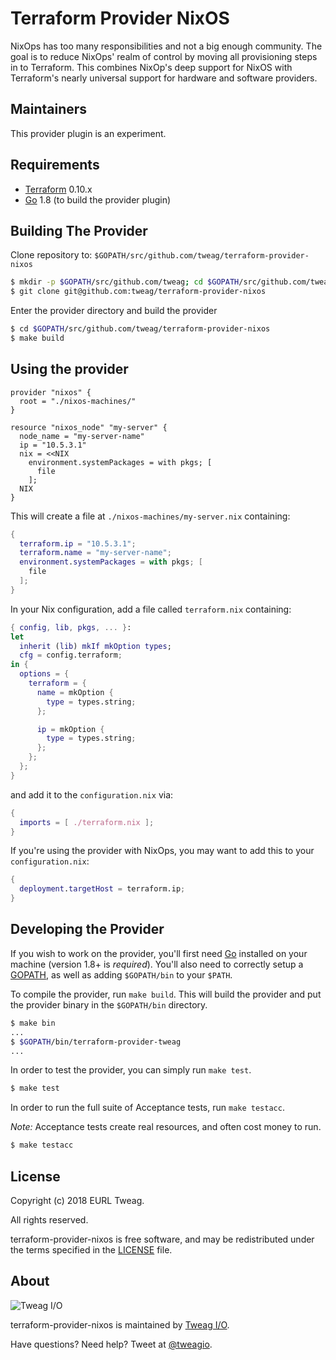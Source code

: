 Terraform Provider NixOS
==================

NixOps has too many responsibilities and not a big enough community.
The goal is to reduce NixOps' realm of control by moving all
provisioning steps in to Terraform. This combines NixOp's deep support
for NixOS with Terraform's nearly universal support for hardware and
software providers.

Maintainers
-----------

This provider plugin is an experiment.

Requirements
------------

-	[Terraform](https://www.terraform.io/downloads.html) 0.10.x
-	[Go](https://golang.org/doc/install) 1.8 (to build the provider plugin)

Building The Provider
---------------------

Clone repository to: `$GOPATH/src/github.com/tweag/terraform-provider-nixos`

```sh
$ mkdir -p $GOPATH/src/github.com/tweag; cd $GOPATH/src/github.com/tweag
$ git clone git@github.com:tweag/terraform-provider-nixos
```

Enter the provider directory and build the provider

```sh
$ cd $GOPATH/src/github.com/tweag/terraform-provider-nixos
$ make build
```

Using the provider
----------------------

```hcl
provider "nixos" {
  root = "./nixos-machines/"
}

resource "nixos_node" "my-server" {
  node_name = "my-server-name"
  ip = "10.5.3.1"
  nix = <<NIX
    environment.systemPackages = with pkgs; [
      file
    ];
  NIX
}
```

This will create a file at `./nixos-machines/my-server.nix`
containing:

```nix
{
  terraform.ip = "10.5.3.1";
  terraform.name = "my-server-name";
  environment.systemPackages = with pkgs; [
    file
  ];
}
```

In your Nix configuration, add a file called `terraform.nix`
containing:

```nix
{ config, lib, pkgs, ... }:
let
  inherit (lib) mkIf mkOption types;
  cfg = config.terraform;
in {
  options = {
    terraform = {
      name = mkOption {
        type = types.string;
      };

      ip = mkOption {
        type = types.string;
      };
    };
  };
}
```

and add it to the `configuration.nix` via:

```nix
{
  imports = [ ./terraform.nix ];
}
```

If you're using the provider with NixOps, you may want to add this to
your `configuration.nix`:

```nix
{
  deployment.targetHost = terraform.ip;
}
```

Developing the Provider
---------------------------

If you wish to work on the provider, you'll first need [Go](http://www.golang.org) installed on your machine (version 1.8+ is *required*). You'll also need to correctly setup a [GOPATH](http://golang.org/doc/code.html#GOPATH), as well as adding `$GOPATH/bin` to your `$PATH`.

To compile the provider, run `make build`. This will build the provider and put the provider binary in the `$GOPATH/bin` directory.

```sh
$ make bin
...
$ $GOPATH/bin/terraform-provider-tweag
...
```

In order to test the provider, you can simply run `make test`.

```sh
$ make test
```

In order to run the full suite of Acceptance tests, run `make testacc`.

*Note:* Acceptance tests create real resources, and often cost money to run.

```sh
$ make testacc
```

## License

Copyright (c) 2018 EURL Tweag.

All rights reserved.

terraform-provider-nixos is free software, and may be redistributed under the terms
specified in the [LICENSE](LICENSE) file.

## About

![Tweag I/O](http://i.imgur.com/0HK8X4y.png)

terraform-provider-nixos is maintained by [Tweag I/O](http://tweag.io/).

Have questions? Need help? Tweet at
[@tweagio](http://twitter.com/tweagio).
